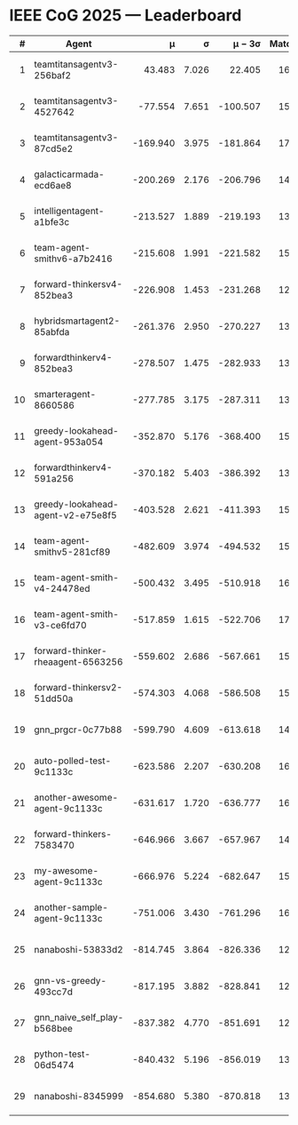 # IEEE CoG 2025 — Leaderboard

| # | Agent | μ | σ | μ − 3σ | Matches | Updated |
|---:|---|---:|---:|---:|---:|---|
| 1 | teamtitansagentv3-256baf2 | 43.483 | 7.026 | 22.405 | 16376 | 2025-08-23 16:29 |
| 2 | teamtitansagentv3-4527642 | -77.554 | 7.651 | -100.507 | 15570 | 2025-08-23 16:29 |
| 3 | teamtitansagentv3-87cd5e2 | -169.940 | 3.975 | -181.864 | 17066 | 2025-08-23 16:29 |
| 4 | galacticarmada-ecd6ae8 | -200.269 | 2.176 | -206.796 | 14900 | 2025-08-23 16:29 |
| 5 | intelligentagent-a1bfe3c | -213.527 | 1.889 | -219.193 | 13408 | 2025-08-23 16:29 |
| 6 | team-agent-smithv6-a7b2416 | -215.608 | 1.991 | -221.582 | 15940 | 2025-08-23 16:29 |
| 7 | forward-thinkersv4-852bea3 | -226.908 | 1.453 | -231.268 | 12838 | 2025-08-23 16:29 |
| 8 | hybridsmartagent2-85abfda | -261.376 | 2.950 | -270.227 | 13820 | 2025-08-23 16:29 |
| 9 | forwardthinkerv4-852bea3 | -278.507 | 1.475 | -282.933 | 13037 | 2025-08-23 16:29 |
| 10 | smarteragent-8660586 | -277.785 | 3.175 | -287.311 | 13670 | 2025-08-23 16:29 |
| 11 | greedy-lookahead-agent-953a054 | -352.870 | 5.176 | -368.400 | 15070 | 2025-08-23 16:29 |
| 12 | forwardthinkerv4-591a256 | -370.182 | 5.403 | -386.392 | 13233 | 2025-08-23 16:29 |
| 13 | greedy-lookahead-agent-v2-e75e8f5 | -403.528 | 2.621 | -411.393 | 15950 | 2025-08-23 16:29 |
| 14 | team-agent-smithv5-281cf89 | -482.609 | 3.974 | -494.532 | 15740 | 2025-08-23 16:29 |
| 15 | team-agent-smith-v4-24478ed | -500.432 | 3.495 | -510.918 | 16482 | 2025-08-23 16:29 |
| 16 | team-agent-smith-v3-ce6fd70 | -517.859 | 1.615 | -522.706 | 17102 | 2025-08-23 16:29 |
| 17 | forward-thinker-rheaagent-6563256 | -559.602 | 2.686 | -567.661 | 15220 | 2025-08-23 16:29 |
| 18 | forward-thinkersv2-51dd50a | -574.303 | 4.068 | -586.508 | 15680 | 2025-08-23 16:29 |
| 19 | gnn_prgcr-0c77b88 | -599.790 | 4.609 | -613.618 | 14220 | 2025-08-23 16:29 |
| 20 | auto-polled-test-9c1133c | -623.586 | 2.207 | -630.208 | 16160 | 2025-08-23 16:29 |
| 21 | another-awesome-agent-9c1133c | -631.617 | 1.720 | -636.777 | 16860 | 2025-08-23 16:29 |
| 22 | forward-thinkers-7583470 | -646.966 | 3.667 | -657.967 | 14800 | 2025-08-23 16:29 |
| 23 | my-awesome-agent-9c1133c | -666.976 | 5.224 | -682.647 | 15880 | 2025-08-23 16:29 |
| 24 | another-sample-agent-9c1133c | -751.006 | 3.430 | -761.296 | 16000 | 2025-08-23 16:29 |
| 25 | nanaboshi-53833d2 | -814.745 | 3.864 | -826.336 | 12360 | 2025-08-23 16:29 |
| 26 | gnn-vs-greedy-493cc7d | -817.195 | 3.882 | -828.841 | 12920 | 2025-08-23 16:29 |
| 27 | gnn_naive_self_play-b568bee | -837.382 | 4.770 | -851.691 | 12880 | 2025-08-23 16:29 |
| 28 | python-test-06d5474 | -840.432 | 5.196 | -856.019 | 13090 | 2025-08-23 16:29 |
| 29 | nanaboshi-8345999 | -854.680 | 5.380 | -870.818 | 13470 | 2025-08-23 16:29 |

